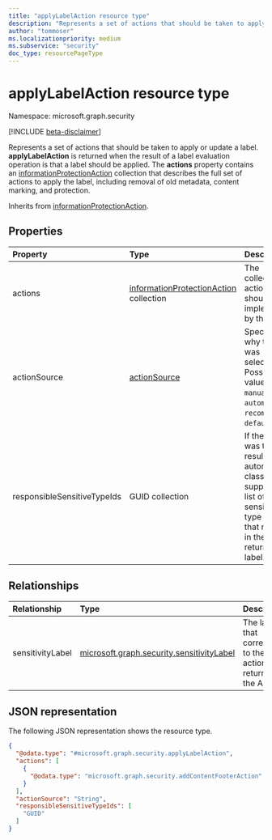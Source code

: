 ```yaml
---
title: "applyLabelAction resource type"
description: "Represents a set of actions that should be taken to apply or update a label."
author: "tommoser"
ms.localizationpriority: medium
ms.subservice: "security"
doc_type: resourcePageType
---
```


# applyLabelAction resource type

Namespace: microsoft.graph.security

[!INCLUDE [beta-disclaimer](../../includes/beta-disclaimer.md)]

Represents a set of actions that should be taken to apply or update a label. **applyLabelAction** is returned when the result of a label evaluation operation is that a label should be applied. The **actions** property contains an [informationProtectionAction](security-informationprotectionaction.md) collection that describes the full set of actions to apply the label, including removal of old metadata, content marking, and protection.

Inherits from [informationProtectionAction](../resources/security-informationprotectionaction.md).

## Properties

| Property                    | Type                                                                                           | Description                                                                                                                                   |
| :-------------------------- | :--------------------------------------------------------------------------------------------- | :-------------------------------------------------------------------------------------------------------------------------------------------- |
| actions                     | [informationProtectionAction](../resources/security-informationprotectionaction.md) collection | The collection of actions that should be implemented by the caller.                                                                           |
| actionSource                | [actionSource](../resources/enums.md#actionsource-values)                                      | Specifies why the label was selected. Possible values are: `manual`, `automatic`, `recommended`, `default`.                                   |
| responsibleSensitiveTypeIds | GUID collection                                                                                | If the label was the result of an automatic classification, supply the list of sensitive info type GUIDs that resulted in the returned label. |

## Relationships

| Relationship     | Type                                                          | Description                                                           |
| :--------------- | :------------------------------------------------------------ | :-------------------------------------------------------------------- |
| sensitivityLabel | [microsoft.graph.security.sensitivityLabel](../resources/security-sensitivitylabel.md) | The label that corresponds to the set of actions returned by the API. |

## JSON representation
The following JSON representation shows the resource type.
<!-- {
  "blockType": "resource",
  "@odata.type": "microsoft.graph.security.applyLabelAction"
}
-->
``` json
{
  "@odata.type": "#microsoft.graph.security.applyLabelAction",
  "actions": [
    {
      "@odata.type": "microsoft.graph.security.addContentFooterAction"
    }
  ],
  "actionSource": "String",
  "responsibleSensitiveTypeIds": [
    "GUID"
  ]
}
```


